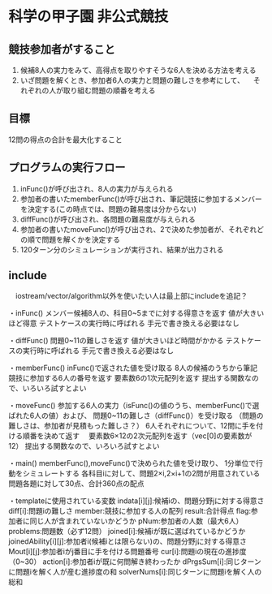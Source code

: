 # 科学の甲子園 非公式競技

## 競技参加者がすること
1. 候補8人の実力をみて、高得点を取りやすそうな6人を決める方法を考える
2. いざ問題を解くとき、参加者6人の実力と問題の難しさを参考にして、
　それぞれの人が取り組む問題の順番を考える

## 目標
 12問の得点の合計を最大化すること

## プログラムの実行フロー
1. inFunc()が呼び出され、8人の実力が与えられる
1. 参加者の書いたmemberFunc()が呼び出され、筆記競技に参加するメンバーを決定する(この時点では、問題の難易度は分からない)
1. diffFunc()が呼び出され、各問題の難易度が与えられる
1. 参加者の書いたmoveFunc()が呼び出され、2で決めた参加者が、それぞれどの順で問題を解くかを決定する
1. 120ターン分のシミュレーションが実行され、結果が出力される

## include
　iostream/vector/algorithm以外を使いたい人は最上部にincludeを追記？

・inFunc()
 メンバー候補8人の、科目0~5までに対する得意さを返す
 値が大きいほど得意
 テストケースの実行時に呼ばれる
 手元で書き換える必要はなし

・diffFunc()
 問題0~11の難しさを返す
 値が大きいほど時間がかかる
 テストケースの実行時に呼ばれる
 手元で書き換える必要はなし

・memberFunc()
 inFunc()で返された値を受け取る
 8人の候補のうちから筆記競技に参加する6人の番号を返す
 要素数6の1次元配列を返す
 提出する関数なので、いろいろ試すとよい

・moveFunc()
 参加する6人の実力（isFunc()の値のうち、memberFunc()で選ばれた6人の値）および、
 問題0~11の難しさ（diffFunc()）を受け取る
 （問題の難しさは、参加者が見積もった難しさ？）
 6人それぞれについて、12問に手を付ける順番を決めて返す　
 要素数6×12の2次元配列を返す（vec[0]の要素数が12）
 提出する関数なので、いろいろ試すとよい

・main()
 memberFunc(),moveFunc()で決められた値を受け取り、
 1分単位で行動をシミュレートする
 各科目iに対して、問題2×i,2×i+1の2問が用意されている
 問題各題に対して30点、合計360点の配点



 ・templateに使用されている変数
 indata[i][j]:候補iの、問題分野jに対する得意さ
 diff[i]:問題iの難しさ
 member:競技に参加する人の配列
 result:合計得点
 flag:参加者に同じ人が含まれていないかどうか
 pNum:参加者の人数（最大6人）
 problems:問題数（必ず12問）
 joined[i]:候補iが既に選ばれているかどうか
 joinedAbility[i][j]:参加者i(候補iとは限らない)の、問題分野jに対する得意さ 
 Mout[i][j]:参加者iがj番目に手を付ける問題番号
 cur[i]:問題iの現在の進捗度（0~30）
 action[i]:参加者iが既に何問解き終わったか
 dPrgsSum[i]:同じターンに問題iを解く人が産む進捗度の和
 solverNums[i]:同じターンに問題iを解く人の総和
